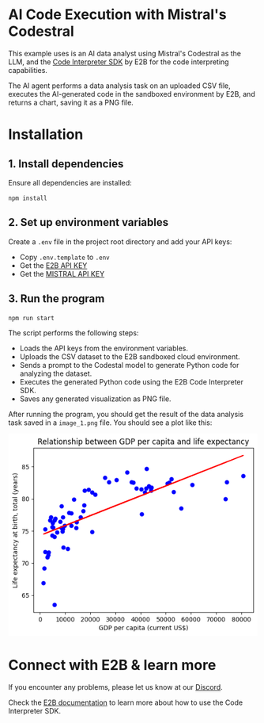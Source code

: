# AI Code Execution with Mistral's Codestral

This example uses is an AI data analyst using Mistral's Codestral as the LLM, and the [Code Interpreter SDK](https://github.com/e2b-dev/code-interpreter) by E2B for the code interpreting capabilities.

The AI agent performs a data analysis task on an uploaded CSV file, executes the AI-generated code in the sandboxed environment by E2B, and returns a chart, saving it as a PNG file.


# Installation

## 1. Install dependencies

Ensure all dependencies are installed:

```
npm install
```

## 2. Set up environment variables

Create a `.env` file in the project root directory and add your API keys:

- Copy `.env.template` to `.env`
- Get the [E2B API KEY](https://e2b.dev/docs/getting-started/api-key)
- Get the [MISTRAL API KEY](https://console.mistral.ai/api-keys/)

## 3. Run the program

```
npm run start
```

The script performs the following steps:
    
- Loads the API keys from the environment variables.
- Uploads the CSV dataset to the E2B sandboxed cloud environment.
- Sends a prompt to the Codestal model to generate Python code for analyzing the dataset.
- Executes the generated Python code using the E2B Code Interpreter SDK.
- Saves any generated visualization as PNG file.
  

After running the program, you should get the result of the data analysis task saved in a `image_1.png` file. You should see a plot like this:

![Example of the output](image_1.png)


# Connect with E2B & learn more
If you encounter any problems, please let us know at our [Discord](https://discord.com/invite/U7KEcGErtQ).

Check the [E2B documentation](https://e2b.dev/docs) to learn more about how to use the Code Interpreter SDK.